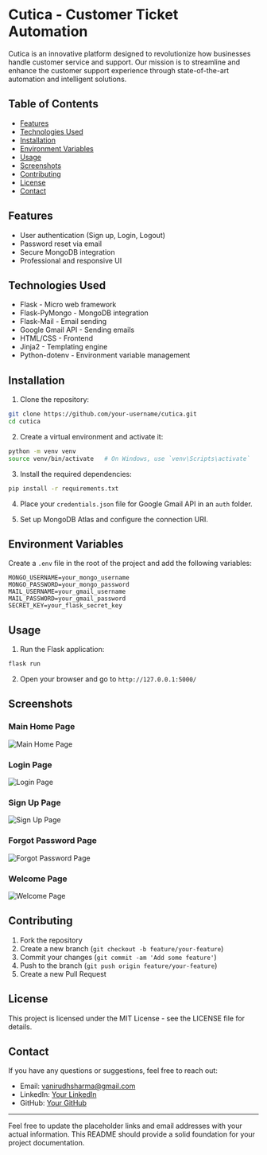 # Cutica - Customer Ticket Automation

Cutica is an innovative platform designed to revolutionize how businesses handle customer service and support. Our mission is to streamline and enhance the customer support experience through state-of-the-art automation and intelligent solutions.

## Table of Contents

- [Features](#features)
- [Technologies Used](#technologies-used)
- [Installation](#installation)
- [Environment Variables](#environment-variables)
- [Usage](#usage)
- [Screenshots](#screenshots)
- [Contributing](#contributing)
- [License](#license)
- [Contact](#contact)

## Features

- User authentication (Sign up, Login, Logout)
- Password reset via email
- Secure MongoDB integration
- Professional and responsive UI

## Technologies Used

- Flask - Micro web framework
- Flask-PyMongo - MongoDB integration
- Flask-Mail - Email sending
- Google Gmail API - Sending emails
- HTML/CSS - Frontend
- Jinja2 - Templating engine
- Python-dotenv - Environment variable management

## Installation

1. Clone the repository:

```bash
git clone https://github.com/your-username/cutica.git
cd cutica
```

2. Create a virtual environment and activate it:

```bash
python -m venv venv
source venv/bin/activate   # On Windows, use `venv\Scripts\activate`
```

3. Install the required dependencies:

```bash
pip install -r requirements.txt
```

4. Place your `credentials.json` file for Google Gmail API in an `auth` folder.

5. Set up MongoDB Atlas and configure the connection URI.

## Environment Variables

Create a `.env` file in the root of the project and add the following variables:

```
MONGO_USERNAME=your_mongo_username
MONGO_PASSWORD=your_mongo_password
MAIL_USERNAME=your_gmail_username
MAIL_PASSWORD=your_gmail_password
SECRET_KEY=your_flask_secret_key
```

## Usage

1. Run the Flask application:

```bash
flask run
```

2. Open your browser and go to `http://127.0.0.1:5000/`

## Screenshots

### Main Home Page
![Main Home Page](https://github.com/your-username/cutica/screenshots/main_home.png)

### Login Page
![Login Page](https://github.com/your-username/cutica/screenshots/login.png)

### Sign Up Page
![Sign Up Page](https://github.com/your-username/cutica/screenshots/signup.png)

### Forgot Password Page
![Forgot Password Page](https://github.com/your-username/cutica/screenshots/forgot_password.png)

### Welcome Page
![Welcome Page](https://github.com/your-username/cutica/screenshots/home.png)

## Contributing

1. Fork the repository
2. Create a new branch (`git checkout -b feature/your-feature`)
3. Commit your changes (`git commit -am 'Add some feature'`)
4. Push to the branch (`git push origin feature/your-feature`)
5. Create a new Pull Request

## License

This project is licensed under the MIT License - see the LICENSE file for details.

## Contact

If you have any questions or suggestions, feel free to reach out:

- Email: vanirudhsharma@gmail.com
- LinkedIn: [Your LinkedIn](https://www.linkedin.com/in/v-s-s-anirudh-sharma)
- GitHub: [Your GitHub](https://github.com/showman-sharma)

---

Feel free to update the placeholder links and email addresses with your actual information. This README should provide a solid foundation for your project documentation.
